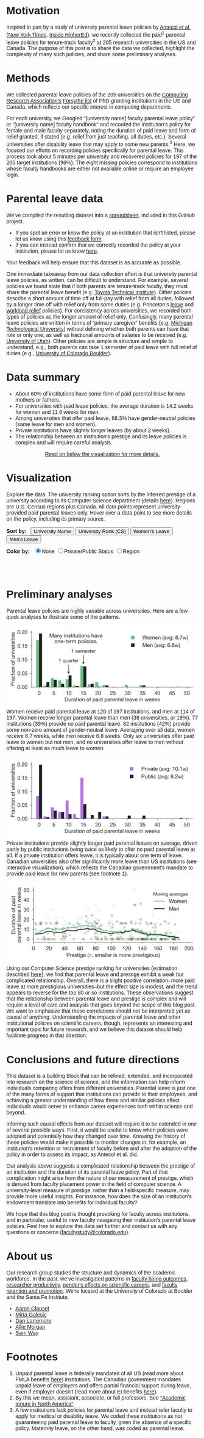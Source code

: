 <script src='//d3js.org/d3.v4.js'></script>
<style type="text/css">
body {
	font-family: "Helvetica";
}
	
div.tooltip {	
	position: absolute;			
	text-align: left;			
	padding: 4px;				
	font: 12px sans-serif;		
	background: #eee;				
}

h2 {
	font-weight: 100;
	font-size: 2em; 
}

h3 {
	padding-top: 10px; 
	margin-top: 0px;
}

h4 {
	font-size: 1em;
	display: inline;
	clear: none;
	padding-right: 0.5em;
	height: 20px;
}

.controls {
	padding-bottom: 10px;
}

form {
	display: inline-block;
}

.title {
	font-weight: bold;
}

.legend_item {
	font-size: 1.3em;
}

#color_legend {
	height: 20px;
}

a:hover, a:focus {
	font-weight: 400; 
}

a {
	font-weight: 400;
}
</style>

# Motivation

Inspired in part by a study of university parental leave policies by [Antecol et al.](https://docs.google.com/viewer?a=v&pid=sites&srcid=ZGVmYXVsdGRvbWFpbnxzdGVhcm5zamV8Z3g6NDE0NTM4MTBhYjBmYjhmYw) ([New York Times](https://www.nytimes.com/2016/06/26/business/tenure-extension-policies-that-put-women-at-a-disadvantage.html), [Inside HigherEd](https://www.insidehighered.com/news/2016/06/27/stopping-tenure-clock-may-help-male-professors-more-female-study-finds)), we recently collected the paid<sup>1</sup> parental leave policies for tenure-track faculty<sup>2</sup> at 205 research universities in the US and Canada. The purpose of this post is to share the data we collected, highlight the complexity of many such policies, and share some preliminary analyses.

# Methods

We collected parental leave policies of the 205 universities on the [Computing Research Association's](https://cra.org/about/) [Forsythe list](http://archive.cra.org/reports/forsythe.html) of PhD-granting institutions in the US and Canada, which reflects our specific interest in computing departments.

For each university, we Googled "[university name] faculty parental leave policy" or "[university name] faculty handbook" and recorded the institution's policy for female and male faculty separately, noting the duration of paid leave and form of relief granted, if stated (e.g. relief from just teaching, all duties, etc.). Several universities offer disability leave that may apply to some new parents.<sup>3</sup> Here, we focused our efforts on recording policies specifically for parental leave. This process took about 5 minutes per university and recovered policies for 197 of the 205 target institutions (96%). The eight missing policies correspond to institutions whose faculty handbooks are either not available online or require an employee login. 

# Parental leave data

We've compiled the resulting dataset into a [spreadsheet](https://github.com/aaronclauset/parental-leave/blob/master/parental_leave_policies.tsv), included in this GitHub project. 

* If you spot an error or know the policy at an institution that isn't listed, please let us know using this [feedback form](https://goo.gl/forms/uZAVXaqRGpF3AjNS2). 
* If you can instead confirm that we correctly recorded the policy at your institution, please let us know [here](https://goo.gl/forms/O6gHXZVho2QZmnL13). 

Your feedback will help ensure that this dataset is as accurate as possible.

One immediate takeaway from our data collection effort is that university parental leave policies, as written, can be difficult to understand. For example, several policies we found state that if both parents are tenure-track faculty, they must share the parental leave benefit (e.g. [Toyota Technical Institute](http://www.ttic.edu/dl/faculty_handbook.pdf)). Other policies describe a short amount of time off at full-pay with relief from all duties, followed by a longer time off with relief only from some duties (e.g. Princeton's [leave](https://dof.princeton.edu/working-princeton/benefits/paid-leave-childbearing-for-faculty) and [workload relief](https://dof.princeton.edu/working-princeton/benefits/workload-relief-new-parents-for-faculty) policies). For consistency across universities, we recorded both types of policies as the longer amount of relief only. Confusingly, many parental leave policies are written in terms of “primary caregiver” benefits (e.g. [Michigan Technological University](https://www.mtu.edu/hr/current/benefits/docs/parental-leave.pdf)) without defining whether both parents can have that role or only one, as well as fractional amounts of salaries to be received (e.g. [University of Utah](https://regulations.utah.edu/academics/6-315.php)). Other policies are simple in structure and simple to understand, e.g., both parents can take 1 semester of paid leave with full relief of duties (e.g., [University of Colorado Boulder](https://www.cu.edu/ope/aps/5019)).

# Data summary

* About 60% of institutions have some form of paid parental leave for new mothers or fathers.
* For universities with paid leave policies, the average duration is 14.2 weeks for women and 11.6 weeks for men.
* Among universities that offer paid leave, 68.3% have gender-neutral policies (same leave for men and women).
* Private institutions have slightly longer leaves (by about 2 weeks).
* The relationship between an institution's prestige and its leave policies is complex and will require careful analysis.

<p align="center" style="font-weight: 400;"><a href="#analysis">Read on below the visualization for more details.</a></p>

# Visualization
<a name="visualization"></a>
Explore the data. The university ranking option sorts by the inferred prestige of a university according to its Computer Science department (details [here](http://advances.sciencemag.org/content/1/1/e1400005)). Regions are U.S. Census regions plus Canada. All data points represent university-provided paid parental leaves only. Hover over a data point to see more details on the policy, including its primary source.

<div class="controls">
	<h4 class="title">Sort by: </h4>
	<button type="button" onclick="rearrange('sorted_by_name')">University Name</button>
	<button type="button" onclick="rearrange('sorted_by_prestige')">University Rank (CS)</button>
	<button type="button" onclick="rearrange('sorted_by_women')">Women's Leave</button>
	<button type="button" onclick="rearrange('sorted_by_men')">Men's Leave</button>
</div>
<div class="controls">
	<form autocomplete="off">
		<h4 class="title">Color by:</h4>
		<label>
		    <input type="radio" name="highlight" value="none" checked="checked"/>None
		</label>
		<label>
		    <input type="radio" name="highlight" value="pubpriv"/>Private/Public Status
		</label>
		<label>
		    <input type="radio" name="highlight" value="loc"/>Region
		</label>
	</form>
</div>
<div id="color_legend" class="controls"></div>

<h3></h3>

<!-- Begin D3 Javascript -->
<script type="text/javascript">
    // Globals 
    var TEXT_POS = 175;
    var TEXT_PAD = 10;
    var DEFAULT_F_COLOR = "#67C080";
    var DEFAULT_M_COLOR = "#202020";
    var PRIVATE_COLOR = "#B074E8"
    var PUBLIC_COLOR = "#202020";
    var REGION_COLORS = { "Midwest": "#AB4ADB", 
    					  "Northeast": "#077187",
    					  "South": "#CCA43B",
    					  "West": "#5BBA6F",
    					  "Canada": "#DB3A34"};
    var DEFAULT_MARKER_COLOR = "#999999";
    var TRANSITION_DURATION = 1000;

    // Setup data
    var tsvdata = [];
    var sortby = "sorted_by_name"; 

    // Setup settings for graphic
    var canvas_width = 550;
    var canvas_height = 2500;
    var yPadding = 60;
    var xPadding = 200;
    var xScale;
    var yScale;
    var shapes; 
    var texts;
    var xticks = [0, 5, 10, 15, 20, 25, 30, 35, 40, 45, 50];

    // Presorting function
    function presort_by(data, by, name, isNumeric)
    {
    	// Default to alphabetical if values are the same.
    	var to_sort = []
    	if (isNumeric) {
			for (var i = 0; i < data.length; i++) 
			{ to_sort.push([parseFloat(data[i][by]), i, data[i]["short_name"]]);}
			to_sort.sort(function(left, right) {
				if (left[0] != right[0])
						return left[0] > right[0] ? -1 : 1; 
				else
					return left[2] < right[2] ? -1 : 1; });
    	}
		else {
			for (var i = 0; i < data.length; i++) 
			{ to_sort.push([data[i][by], i, data[i]["short_name"]]); }
			to_sort.sort(function(left, right) {
				
				if (left[0] != right[0])
						return left[0] < right[0] ? -1 : 1;
				else
					return left[2] < right[2] ? -1 : 1; });
		}

		// Fill in sorted and SCALED values
		for (i=0; i<data.length; i++) { 
			data[to_sort[i][1]][name] = yScale(i); 
		}
		return;
    }

    // Tooltip functions
    function make_tooltip(d) {	

    	var source_link; 
    	if ("link" in d && d.link.includes("http"))
    		source_link = "<br />[<a target='_blank' href='" + d.link + "'>source</a>]";
    	else
    		source_link = "";

        div.transition()		
            .duration(200)		
            .style("opacity", .9);		
        div.html("<span class='title'>" + d.short_name + "</span>"
        	+ "<br />Women: " + d.paid_leave_weeks_woman + " weeks"
        	+ "<br />Men: " + d.paid_leave_weeks_man + " weeks"
        	+ source_link)	
            .style("left", (d3.event.pageX + 10) + "px")		
            .style("top", (d3.event.pageY - 28) + "px");	
     }

     function hide_tooltip(d) {		
     	div.transition()		
            .duration(500)	
            .delay(1000)	
            .style("opacity", 0);	
    }
    
    // Create SVG element
    var svg = d3.select("h3")
        .append("svg")
        .attr("width", canvas_width)
        .attr("height", canvas_height)

    // Tooltip 
    var div = d3.select("body").append("div")	
    		.attr("class", "tooltip")				
    		.style("opacity", 0);

		// Load data and build the figure
	d3.tsv("parental_leave_policies.tsv", function(data) {

		// Only show universities where we found a policy
		data = data.filter(function(entry) { return entry.missing == 0; });

		// Create scale functions
        xScale = d3.scaleLinear()
            .domain([0, 52])
            .range([TEXT_POS+TEXT_PAD, canvas_width]); 

        yScale = d3.scaleLinear() 
            .domain([0, data.length])
            .range([yPadding, canvas_height - yPadding/2]);
    	
    	/*
			Helper variables:
				- rev_rank: reverses rank to sort most prestigious to top
				- f_color: variable for coloring the female marker
				- m_color: variable for coloring the male marker
    	*/
		for (var i = 0; i < data.length; i++) {
			data[i].rev_rank = -parseFloat(data[i].rank); 
			data[i].f_color = DEFAULT_F_COLOR;
			data[i].m_color = DEFAULT_M_COLOR;
		}

		// Pre-calculate sorted indicies
		presort_by(data, "paid_leave_weeks_woman", "sorted_by_women", true)
		presort_by(data, "paid_leave_weeks_man", "sorted_by_men", true)
		presort_by(data, "rev_rank", "sorted_by_prestige", true)
		presort_by(data, "short_name", "sorted_by_name", false)

        // Custom grid
        for (i=0; i<xticks.length; i++)
        {
        	svg.append("line")
        		.style("stroke", "gray")	
        		.style("stroke-dasharray", ("1, 3"))
        		.attr("stroke-width", ".5")
        		.attr("x1", xScale(xticks[i]))
        		.attr("x2", xScale(xticks[i]))
        		.attr("y1", yScale(0) - 15)
        		.attr("y2", yScale(data.length));

        	svg.append("text")
        		.attr("color", DEFAULT_M_COLOR)
        		.attr("x", xScale(xticks[i]))
	            	.attr("y", yScale(0) - 20)
            		.attr("font-weight", 100)
        	    	.attr("text-anchor", "middle")
	            	.attr("font-size", "14px")
            		.text(xticks[i]);
		
		svg.append("text")
        		.attr("color", DEFAULT_M_COLOR)
        		.attr("x", xScale(xticks[i]))
        	    	.attr("y", yScale(data.length + 1.5))
	            	.attr("font-weight", 100)
            		.attr("text-anchor", "middle")
        	    	.attr("font-size", "14px")
	            	.text(xticks[i]);
        }

        // Title and legend
		svg.append("text")
    		.attr("x", xScale(0))
        	.attr("y", yScale(0) - 45)
        	.attr("color", DEFAULT_M_COLOR)
        	.attr("font-weight", 100)
        	.attr("text-anchor", "start")
        	.attr("font-size", "16px")
        	.text("Paid Leave Duration (weeks)");	

    	svg.append("circle")
    		.attr("class", "f_marker")
    		.attr("cx", xScale(35))
    		.attr("cy", yScale(0) - 50)
    		.attr("fill", "#fff")
            .attr("stroke", "#67C080")
            .attr("stroke-width", "2")
            .attr("r", 3.5);
        svg.append("text")
    		.attr("x", xScale(36))
        	.attr("y", yScale(0) - 45)
        	.attr("font-weight", 100)
        	.attr("text-anchor", "start")
        	.attr("font-size", "14px")
        	.attr("color", DEFAULT_M_COLOR)
        	.text("Women");

        svg.append("line")
        	.attr("class", "m_marker")
        	.attr("stroke", "black")
        	.attr("stroke-width", "1.25")
        	.attr("x1", xScale(45)-3)
        	.attr("x2", xScale(45)+3)
        	.attr("y1", yScale(0)-50-3)
        	.attr("y2", yScale(0)-50+3);
        svg.append("line")
        	.attr("class", "m_marker")
        	.attr("stroke", "black")
        	.attr("stroke-width", "1.25")
        	.attr("x1", xScale(45)-3)
        	.attr("x2", xScale(45)+3)
        	.attr("y1", yScale(0)-50+3)
        	.attr("y2", yScale(0)-50-3);
       	svg.append("text")
    		.attr("x", xScale(46))
        	.attr("y", yScale(0) - 45)
        	.attr("font-weight", 100)
        	.attr("text-anchor", "start")
        	.attr("font-size", "14px")
        	.attr("color", DEFAULT_M_COLOR)
        	.text("Men");

        // Create all of our markers
        shapes = svg.selectAll(".shapes").data(data).enter();

        // Line connecting the two markers
        shapes.append("line")
        	.style("stroke", "gray")
        	.attr("stroke-width", ".5")
        	.attr("class", "linesc movey")
        	.attr("x1", function(d, i) { return xScale(d.paid_leave_weeks_man); })
        	.attr("x2", function(d, i) { return xScale(d.paid_leave_weeks_woman); })
        	.attr("y1", function(d, i) { return d[sortby]; })
        	.attr("y2", function(d, i) { return d[sortby]; });

        // Women (circles)
        shapes.append("circle")
    		.attr("cx", function(d, i) { return xScale(d.paid_leave_weeks_woman); })
    		.attr("cy", function(d, i) { return d[sortby]; })
    		.attr("fill", "#fff")
            .attr("stroke", function(d, i) { return d.f_color; })
            .attr("stroke-width", "2")
            .attr("r", 3.5)
            .attr("class", "dots movey")
            .on("mouseover", function(d) { make_tooltip(d); })					
    		.on("mouseout", function(d) { hide_tooltip(d); });

        // Men (draw X as two lines)
        shapes.append("line")
        	.attr("stroke", function(d, i) { return d.m_color; })
        	.attr("stroke-width", "1.25")
        	.attr("class", "x1")
        	.on("mouseover", function(d) { make_tooltip(d); })					
    		.on("mouseout", function(d) { hide_tooltip(d); })
        	.attr("x1", function(d, i) { return xScale(d.paid_leave_weeks_man)-3; })
        	.attr("x2", function(d, i) { return xScale(d.paid_leave_weeks_man)+3; })
        	.attr("y1", function(d, i) { return d[sortby]-3; })
        	.attr("y2", function(d, i) { return d[sortby]+3; });
        shapes.append("line")
        	.attr("stroke", function(d, i) { return d.m_color; })
        	.attr("stroke-width", "1.25")
        	.attr("class", "x2")
        	.on("mouseover", function(d) { make_tooltip(d); })					
    		.on("mouseout", function(d) { hide_tooltip(d); })
        	.attr("x1", function(d, i) { return xScale(d.paid_leave_weeks_man)-3; })
        	.attr("x2", function(d, i) { return xScale(d.paid_leave_weeks_man)+3; })
        	.attr("y1", function(d, i) { return d[sortby]+3; })
        	.attr("y2", function(d, i) { return d[sortby]-3; });

        // University labels
        texts = shapes.append("text")
            .attr("class", "names movey")
            .attr("color", function(d) { return d.m_color; })
            .attr("x", function(d, i) { return TEXT_POS; })
            .attr("y", function(d, i) { return d[sortby]; })
            .text(function(d) { return d.short_name; })
            .attr("font-weight", "100")
            .attr("alignment-baseline", "central")
            .attr("text-anchor", "end")
            .attr("font-size", "11px");

    	// Save data to global variable
        tsvdata = data;
	});

    function rearrange(by, force_update = false) {
		
		// Bail if no changes needed
		if (sortby == by && !force_update) { return; }

		// Update sorting variable
		sortby = by; 

        // Update female markers...
        svg.selectAll(".dots")
        .transition()
        .duration(TRANSITION_DURATION)
        .delay(function(d, i) { return i / tsvdata.length * 500; })
        .attr("stroke", function(d, i) { return d.f_color; })
        .attr("cy", function(d, i) { return d[sortby]; })

        // ...connecting lines...
		svg.selectAll(".linesc")
		.transition()
		.duration(TRANSITION_DURATION)
		.delay(function(d, i) { return i / tsvdata.length * 500; })
		.attr("y1", function(d, i) { return d[sortby]; })
		.attr("y2", function(d, i) { return d[sortby]; });

        // ...male markers...
    	svg.selectAll(".x1")
        .transition()
        .duration(TRANSITION_DURATION)
        .delay(function(d, i) { return i / tsvdata.length * 500; })
        .attr("stroke", function(d, i) { return d.m_color; })
    	.attr("y1", function(d, i) { return d[sortby]-3; })
    	.attr("y2", function(d, i) { return d[sortby]+3; });
    	svg.selectAll(".x2")
        .transition()
        .duration(TRANSITION_DURATION)
        .delay(function(d, i) { return i / tsvdata.length * 500; })
        .attr("stroke", function(d, i) { return d.m_color; })
    	.attr("y1", function(d, i) { return d[sortby]+3; })
    	.attr("y2", function(d, i) { return d[sortby]-3; });

        // ...and names of the universities.
		svg.selectAll(".names")
        .transition()
        .duration(TRANSITION_DURATION)
        .delay(function(d, i) { return i / tsvdata.length * 500; })
        .style('fill',  function(d, i) { return d.m_color; } )
        .attr("y", function(d, i) { return d[sortby]; });
    }

    // Radio button controls (for selecting coloring options)
    d3.selectAll("input[name='highlight']").on("change", 
    	function() {

		// For updating the legend
		var f_marker_color = DEFAULT_MARKER_COLOR;
		var m_marker_color = DEFAULT_MARKER_COLOR; 

		// If coloring by public/private status
    	if (this.value == "pubpriv")
    	{
        	for (var i=0; i<tsvdata.length; i++){
    			if (tsvdata[i].is_private == 1)
    			{
        			tsvdata[i].f_color = PRIVATE_COLOR;
        			tsvdata[i].m_color = PRIVATE_COLOR;
    			}
    			else 
    			{
        			tsvdata[i].f_color = PUBLIC_COLOR;
        			tsvdata[i].m_color = PUBLIC_COLOR;
    			}
            }

            svg.selectAll(".pubpriv_legend").attr("opacity", "100%");
            svg.selectAll(".loc_legend").attr("opacity", "0");
            document.getElementById('color_legend').innerHTML = `
					<h4 class="title">Colors:</h4>
					<span class="legend_item" style="color: #202020;">Public</span>, 
					<span class="legend_item" style="color: #B074E8;"> Private</span>
            `;
    	}

    	// If coloring by region
    	else if (this.value == "loc")
    	{
    		for (var i=0; i<tsvdata.length; i++){
    			color = REGION_COLORS[tsvdata[i].census_region];
    			tsvdata[i].f_color = color;
            	tsvdata[i].m_color = color;
            }

            svg.selectAll(".pubpriv_legend").attr("opacity", "0");
            svg.selectAll(".loc_legend").attr("opacity", "100%");
            document.getElementById('color_legend').innerHTML = `
					<h4 class="title">Colors:</h4>
					<span class="legend_item" style="color: #077187;">Northeast</span>, 
					<span class="legend_item" style="color: #CCA43B;"> South</span>,
					<span class="legend_item" style="color: #AB4ADB;"> Midwest</span>,
					<span class="legend_item" style="color: #5BBA6F;"> West</span>,
					<span class="legend_item" style="color: #DB3A34;"> Canada</span>
            `;
    	}

    	// If using default colors 
    	else
    	{
    		for (var i=0; i<tsvdata.length; i++){
    			tsvdata[i].f_color = DEFAULT_F_COLOR;
            	tsvdata[i].m_color = DEFAULT_M_COLOR;
            }	

            f_marker_color = DEFAULT_F_COLOR;
            m_marker_color = DEFAULT_M_COLOR;
            svg.selectAll(".pubpriv_legend").attr("opacity", "0");
            svg.selectAll(".loc_legend").attr("opacity", "0");
            document.getElementById('color_legend').innerHTML = ``;
    	}

    	// Update the legend colors
    	svg.selectAll(".f_marker").attr("stroke", f_marker_color);
        svg.selectAll(".m_marker").attr("stroke", m_marker_color);;

    	// Force redraw.
        rearrange(sortby, true);
	});
</script>

<a name="analysis"></a>
# Preliminary analyses

Parental leave policies are highly variable across universities. Here are a few quick analyses to illustrate some of the patterns.

![Leave durations by gender](python/figures/distribution_by_gender.png)
	Women receive paid parental leave at 120 of 197 institutions, and men at 114 of 197. Women receive longer parental leave than men (38 universities, or 19%). 77 institutions (39%) provide no paid parental leave. 82 institutions (42%) provide some non-zero amount of gender-neutral leave. Averaging over all data, women receive 8.7 weeks, while men receive 6.8 weeks. Only six universities offer paid leave to women but not men, and no universities offer leave to men without offering at least as much leave to women.

![Leave durations by public/private status](python/figures/distribution_by_status.png)
Private institutions provide slightly longer paid parental leaves on average, driven partly by public institutions being twice as likely to offer no paid parental leave at all. If a private institution offers leave, it is typically about one term of leave. Canadian universities also offer significantly more leave than US institutions (see interactive visualization), which reflects the Canadian government's mandate to provide paid leave for new parents (see footnote 1).

![Leave durations by prestige](python/figures/scatter_by_prestige.png)
Using our Computer Science prestige ranking for universities (estimation described [here](http://advances.sciencemag.org/content/1/1/e1400005)), we find that parental leave and prestige exhibit a weak but complicated relationship. Overall, there is a slight positive correlation–more paid leave at more prestigious universities–but the effect size is modest, and the trend appears to reverse for the top 80 or so institutions. These observations suggest that the relationship between parental leave and prestige is complex and will require a level of care and analysis that goes beyond the scope of this blog post. We want to emphasize that these correlations should not be interpreted yet as causal of anything. Understanding the impacts of parental leave and other institutional policies on scientific careers, though, represents an interesting and important topic for future research, and we believe this dataset should help facilitate progress in that direction.

# Conclusions and future directions

This dataset is a building block that can be refined, extended, and incorporated into research on the science of science, and the information can help inform individuals comparing offers from different universities. Parental leave is just one of the many forms of support that institutions can provide to their employees, and achieving a greater understanding of how these and similar policies affect individuals would serve to enhance career experiences both within science and beyond.

Inferring such causal effects from our dataset will require it to be extended in one of several possible ways. First, it would be useful to know when policies were adopted and potentially how they changed over time. Knowing the history of these policies would make it possible to monitor changes in, for example, an institution's retention or recruitment of faculty before and after the adoption of the policy in order to assess its impact, as Antecol et al. did.

Our analysis above suggests a complicated relationship between the prestige of an institution and the duration of its parental leave policy. Part of that complication might arise from the nature of our measurement of prestige, which is derived from faculty placement power in the field of computer science. A university-level measure of prestige, rather than a field-specific measure, may provide more useful insights. For instance, how does the size of an institution's endowment translate into benefits for individual faculty? 

We hope that this blog post is thought provoking for faculty across institutions, and in particular, useful to new faculty navigating their institution’s parental leave policies. Feel free to explore this data set further and contact us with any questions or concerns (facultystudy@colorado.edu). 

# About us

Our research group studies the structure and dynamics of the academic workforce. In the past, we’ve investigated patterns in [faculty hiring outcomes](http://advances.sciencemag.org/content/1/1/e1400005), [researcher productivity](http://www.pnas.org/content/114/44/E9216), [gender's effects on scientific careers](https://arxiv.org/abs/1602.00795), and [faculty retention and promotion](https://arxiv.org/abs/1804.02760). We're located at the University of Colorado at Boulder and the Santa Fe Institute.

* [Aaron Clauset](http://tuvalu.santafe.edu/~aaronc/)
* [Mirta Galesic](https://www.santafe.edu/people/profile/mirta-galesic)
* [Dan Larremore](http://danlarremore.com/)
* [Allie Morgan](https://allisonmorgan.github.io/)
* [Sam Way](http://samfway.com/)

# Footnotes

1. Unpaid parental leave is federally mandated of all US (read more about FMLA benefits [here](https://www.dol.gov/whd/fmla/)) institutions. The Canadian government mandates unpaid leave of employers and offers partial financial support during leave, even if employer doesn’t (read more about EI benefits [here](https://www.canada.ca/en/services/benefits/ei/ei-maternity-parental.html)).
2. By this we mean, assistant, associate, or full professors. See [“Academic tenure in North America”](https://en.wikipedia.org/wiki/Academic_tenure_in_North_America).
3. A few institutions lack policies for parental leave and instead refer faculty to apply for medical or disability leave. We coded these institutions as not guaranteeing paid parental leave to faculty, given the absence of a specific policy. Maternity leave, on the other hand, was coded as parental leave.
